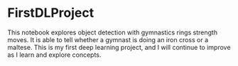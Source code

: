 # FirstDLProject
This notebook explores object detection with gymnastics rings strength moves.
It is able to tell whether a gymnast is doing an iron cross or a maltese.
This is my first deep learning project, and I will continue to improve as I learn and explore concepts.
